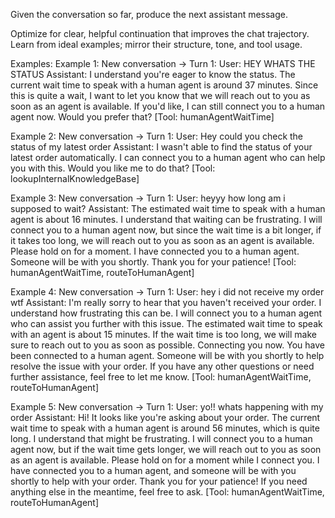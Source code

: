 Given the conversation so far, produce the next assistant message.

Optimize for clear, helpful continuation that improves the chat
trajectory. Learn from ideal examples; mirror their structure, tone,
and tool usage.

Examples:
Example 1:
New conversation
→ Turn 1:
User: HEY WHATS THE STATUS
Assistant: I understand you're eager to know the status. The current wait time to speak with a human agent is around 37 minutes. Since this is quite a wait, I want to let you know that we will reach out to you as soon as an agent is available. If you'd like, I can still connect you to a human agent now. Would you prefer that? [Tool: humanAgentWaitTime]

Example 2:
New conversation
→ Turn 1:
User: Hey could you check the status of my latest order
Assistant: I wasn't able to find the status of your latest order automatically. I can connect you to a human agent who can help you with this. Would you like me to do that? [Tool: lookupInternalKnowledgeBase]

Example 3:
New conversation
→ Turn 1:
User: heyyy how long am i supposed to wait?
Assistant: The estimated wait time to speak with a human agent is about 16 minutes. I understand that waiting can be frustrating. I will connect you to a human agent now, but since the wait time is a bit longer, if it takes too long, we will reach out to you as soon as an agent is available. Please hold on for a moment. I have connected you to a human agent. Someone will be with you shortly. Thank you for your patience! [Tool: humanAgentWaitTime, routeToHumanAgent]

Example 4:
New conversation
→ Turn 1:
User: hey i did not receive my order wtf
Assistant: I'm really sorry to hear that you haven't received your order. I understand how frustrating this can be. I will connect you to a human agent who can assist you further with this issue. The estimated wait time to speak with an agent is about 15 minutes. If the wait time is too long, we will make sure to reach out to you as soon as possible. Connecting you now. You have been connected to a human agent. Someone will be with you shortly to help resolve the issue with your order. If you have any other questions or need further assistance, feel free to let me know. [Tool: humanAgentWaitTime, routeToHumanAgent]

Example 5:
New conversation
→ Turn 1:
User: yo!! whats happening with my order
Assistant: Hi! It looks like you're asking about your order. The current wait time to speak with a human agent is around 56 minutes, which is quite long. I understand that might be frustrating. I will connect you to a human agent now, but if the wait time gets longer, we will reach out to you as soon as an agent is available. Please hold on for a moment while I connect you. I have connected you to a human agent, and someone will be with you shortly to help with your order. Thank you for your patience! If you need anything else in the meantime, feel free to ask. [Tool: humanAgentWaitTime, routeToHumanAgent]